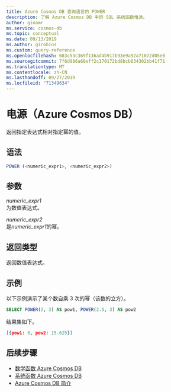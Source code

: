 ```yaml
---
title: Azure Cosmos DB 查询语言的 POWER
description: 了解 Azure Cosmos DB 中的 SQL 系统函数电源。
author: ginamr
ms.service: cosmos-db
ms.topic: conceptual
ms.date: 09/13/2019
ms.author: girobins
ms.custom: query-reference
ms.openlocfilehash: 683c53c369f136ad4b917b93e9a92a71072d05e0
ms.sourcegitcommit: 7f6d986a60eff2c170172bd8bcb834302bb41f71
ms.translationtype: MT
ms.contentlocale: zh-CN
ms.lasthandoff: 09/27/2019
ms.locfileid: "71349634"
---
```

# <a name="power-azure-cosmos-db"></a>电源（Azure Cosmos DB）
 返回指定表达式相对指定幂的值。  
  
## <a name="syntax"></a>语法
  
```sql
POWER (<numeric_expr1>, <numeric_expr2>)  
```  
  
## <a name="arguments"></a>参数
  
*numeric_expr1*  
   为数值表达式。  
  
*numeric_expr2*  
   是*numeric_expr1*的幂。  
  
## <a name="return-types"></a>返回类型
  
  返回数值表达式。  
  
## <a name="examples"></a>示例
  
  以下示例演示了某个数自乘 3 次的幂（该数的立方）。  
  
```sql
SELECT POWER(2, 3) AS pow1, POWER(2.5, 3) AS pow2  
```  
  
 结果集如下。  
  
```json
[{pow1: 8, pow2: 15.625}]  
```  

## <a name="next-steps"></a>后续步骤

- [数学函数 Azure Cosmos DB](sql-query-mathematical-functions.md)
- [系统函数 Azure Cosmos DB](sql-query-system-functions.md)
- [Azure Cosmos DB 简介](introduction.md)
